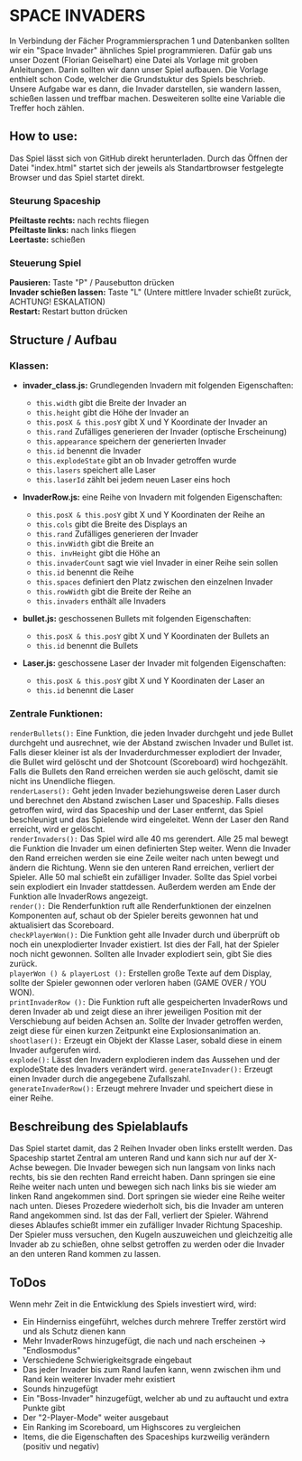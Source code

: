 # SPACE INVADERS
In Verbindung der Fächer Programmiersprachen 1 und Datenbanken sollten wir ein "Space Invader" ähnliches Spiel programmieren. Dafür gab uns unser Dozent (Florian Geiselhart) eine Datei als Vorlage mit groben Anleitungen. Darin sollten wir dann unser Spiel aufbauen. Die Vorlage enthielt schon Code, welcher die Grundstuktur des Spiels beschrieb. Unsere Aufgabe war es dann, die Invader darstellen, sie wandern lassen, schießen lassen und treffbar machen. Desweiteren sollte eine Variable die Treffer hoch zählen.  
## How to use:
Das Spiel lässt sich von GitHub direkt herunterladen. Durch das Öffnen der Datei "index.html" startet sich der jeweils als  Standartbrowser festgelegte Browser und das Spiel startet direkt.
### Steurung Spaceship
**Pfeiltaste rechts:** nach rechts fliegen  
**Pfeiltaste links:** nach links fliegen  
**Leertaste:** schießen  
### Steuerung Spiel
**Pausieren:** Taste "P" / Pausebutton drücken  
**Invader schießen lassen:** Taste "L" (Untere mittlere Invader schießt zurück, ACHTUNG! ESKALATION)  
**Restart:** Restart button drücken
## Structure / Aufbau
### Klassen:  
* **invader_class.js:** Grundlegenden Invadern mit folgenden Eigenschaften:
  * `this.width` gibt die Breite der Invader an
  * `this.height` gibt die Höhe der Invader an
  * `this.posX & this.posY` gibt X und Y Koordinate der Invader an
  * `this.rand` Zufälliges generieren der Invader (optische Erscheinung)
  * `this.appearance` speichern der generierten Invader
  * `this.id` benennt die Invader
  * `this.explodeState` gibt an ob Invader getroffen wurde
  * `this.lasers` speichert alle Laser
  * `this.laserId` zählt bei jedem neuen Laser eins hoch  

* **InvaderRow.js:** eine Reihe von Invadern mit folgenden Eigenschaften:
  * `this.posX & this.posY` gibt X und Y Koordinaten der Reihe an
  * `this.cols` gibt die Breite des Displays an 
  * `this.rand` Zufälliges generieren der Invader
  * `this.invWidth` gibt die Breite an
  * `this. invHeight` gibt die Höhe an
  * `this.invaderCount` sagt wie viel Invader in einer Reihe sein sollen
  * `this.id` benennt die Reihe
  * `this.spaces` definiert den Platz zwischen den einzelnen Invader
  * `this.rowWidth` gibt die Breite der Reihe an
  * `this.invaders` enthält alle Invaders 

* **bullet.js:** geschossenen Bullets mit folgenden Eigenschaften:
  * `this.posX & this.posY` gibt X und Y Koordinaten der Bullets an
  * `this.id` benennt die Bullets

* **Laser.js:** geschossene Laser der Invader mit folgenden Eigenschaften:
  * `this.posX & this.posY` gibt X und Y Koordinaten der Laser an
  * `this.id` benennt die Laser
### Zentrale Funktionen:
`renderBullets():` Eine Funktion, die jeden Invader durchgeht und jede Bullet durchgeht und ausrechnet, wie der Abstand zwischen Invader und Bullet ist. Falls dieser kleiner ist als der Invaderdurchmesser explodiert der Invader, die Bullet wird gelöscht und der Shotcount (Scoreboard) wird hochgezählt. Falls die Bullets den Rand erreichen werden sie auch gelöscht, damit sie nicht ins Unendliche fliegen.  
`renderLasers():` Geht jeden Invader beziehungsweise deren Laser durch und berechnet den Abstand zwischen Laser und Spaceship. Falls dieses getroffen wird, wird das Spaceship und der Laser entfernt, das Spiel beschleunigt und das Spielende wird eingeleitet. Wenn der Laser den Rand erreicht, wird er gelöscht.  
`renderInvaders():` Das Spiel wird alle 40 ms gerendert. Alle 25 mal bewegt die Funktion die Invader um einen definierten Step weiter. Wenn die Invader den Rand erreichen werden sie eine Zeile weiter nach unten bewegt und ändern die Richtung. Wenn sie den unteren Rand erreichen, verliert der Spieler. Alle 50 mal schießt ein zufälliger Invader. Sollte das Spiel vorbei sein explodiert ein Invader stattdessen. Außerdem werden am Ende der Funktion alle InvaderRows angezeigt.  
`render():` Die Renderfunktion ruft alle Renderfunktionen der einzelnen Komponenten auf, schaut ob der Spieler bereits gewonnen hat und aktualisiert das Scoreboard.  
`checkPlayerWon():` Die Funktion geht alle Invader durch und überprüft ob noch ein unexplodierter Invader existiert. Ist dies der Fall, hat der Spieler noch nicht gewonnen. Sollten alle Invader explodiert sein, gibt Sie dies zurück.  
`playerWon () & playerLost ():` Erstellen große Texte auf dem Display, sollte der Spieler gewonnen oder verloren haben (GAME OVER / YOU WON).  
`printInvaderRow ():` Die Funktion ruft alle gespeicherten InvaderRows und deren Invader ab und zeigt diese an ihrer jeweiligen Position mit der Verschiebung auf beiden Achsen an. Sollte der Invader getroffen werden, zeigt diese für einen kurzen Zeitpunkt eine Explosionsanimation an.  
`shootlaser():` Erzeugt ein Objekt der Klasse Laser, sobald diese in einem Invader aufgerufen wird.  
`explode():` Lässt den Invadern explodieren indem das Aussehen und der explodeState des Invaders verändert wird.
`generateInvader():` Erzeugt einen Invader durch die angegebene Zufallszahl.  
`generateInvaderRow():` Erzeugt mehrere Invader und speichert diese in einer Reihe.
## Beschreibung des Spielablaufs
Das Spiel startet damit, das 2 Reihen Invader oben links erstellt werden. Das Spaceship startet Zentral am unteren Rand und kann sich nur auf der X-Achse bewegen. Die Invader bewegen sich nun langsam von links nach rechts, bis sie den rechten Rand erreicht haben. Dann springen sie eine Reihe weiter nach unten und bewegen sich nach links bis sie wieder am linken Rand angekommen sind. Dort springen sie wieder eine Reihe weiter nach unten. Dieses Prozedere wiederholt sich, bis die Invader am unteren Rand angekommen sind. Ist das der Fall, verliert der Spieler. Während dieses Ablaufes schießt immer ein zufälliger Invader Richtung Spaceship. Der Spieler muss versuchen, den Kugeln auszuweichen und gleichzeitig alle Invader ab zu schießen, ohne selbst getroffen zu werden oder die Invader an den unteren Rand kommen zu lassen.
## ToDos
Wenn mehr Zeit in die Entwicklung des Spiels investiert wird, wird:  
* Ein Hinderniss eingeführt, welches durch mehrere Treffer zerstört wird und als Schutz dienen kann
* Mehr InvaderRows hinzugefügt, die nach und nach erscheinen -> "Endlosmodus"
* Verschiedene Schwierigkeitsgrade eingebaut
* Das jeder Invader bis zum Rand laufen kann, wenn zwischen ihm und Rand kein weiterer Invader mehr existiert
* Sounds hinzugefügt
* Ein "Boss-Invader" hinzugefügt, welcher ab und zu auftaucht und extra Punkte gibt
* Der "2-Player-Mode" weiter ausgebaut
* Ein Ranking im Scoreboard, um Highscores zu vergleichen
* Items, die die Eigenschaften des Spaceships kurzweilig verändern (positiv und negativ)

